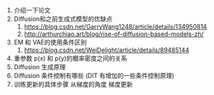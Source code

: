 1. 介绍一下论文
3. Diffusion和之前生成式模型的优缺点  
   1. https://blog.csdn.net/GarryWang1248/article/details/134950814
   2. http://arthurchiao.art/blog/rise-of-diffusion-based-models-zh/
4. EM 和 VAE的使用条件区别
   1. https://blog.csdn.net/WeiDelight/article/details/89485144
6. 重参数  p(x) 和 p(y)的概率密度之间的关系
7. Diffusion 生成原理
8. Diffusion 条件控制有哪些 (DIT 有增加的一些条件控制原理)
9. 训练更新的具体步骤 从梯度的角度 梯度更新
